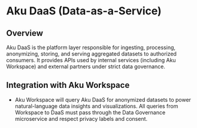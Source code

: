 <!--
COPILOT_PROMPT:
Generate Aku DaaS doc: micro-VMs, streaming protocol (ASP), QoS steering, multi-network VPN, edge placement strategy.
-->
# Aku DaaS (Data-as-a-Service)

<!-- Copilot: expand here -->

## Overview

Aku DaaS is the platform layer responsible for ingesting, processing, anonymizing, storing, and serving aggregated datasets to authorized consumers. It provides APIs used by internal services (including Aku Workspace) and external partners under strict data governance.

## Integration with Aku Workspace

- Aku Workspace will query Aku DaaS for anonymized datasets to power natural-language data insights and visualizations. All queries from Workspace to DaaS must pass through the Data Governance microservice and respect privacy labels and consent.

